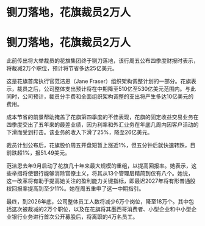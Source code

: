 # 铡刀落地，花旗裁员2万人

# 铡刀落地，花旗裁员2万人

此前传出将大举裁员的花旗集团终于铡刀落地，该行周五公布四季度财报时表示，将裁减2万个职位，预计将节省多达25亿美元。

这是花旗首席执行官范洁恩（Jane
Fraser）组织架构调整计划的一部分。花旗表示，裁员之后，公司整体支出预计将在中期降至510亿至530亿美元范围内。与此同时，公司预计，裁员分手费和全面组织架构调整的支出将产生多达10亿美元的费用。

成本节省的前景帮助掩盖了花旗第四季度的不佳表现，花旗的固定收益交易业务在四季度交出了五年来的最差业绩，因为利率和外汇业务在年底几周内因客户活动的下滑而受到打击。该业务的收入下滑了25%，降至26亿美元。

裁员计划公布后，花旗股价周五开盘短暂上涨近1%，但五分钟后就快速转跌，目前跌超1%，报51.49美元。

范洁恩去年9月启动了花旗几十年来最大规模的重组，以提高回报率。她表示，这些举措将使银行能够消除官僚主义，将其从13个管理层精简到仅有八个。她说，这一改革将有助于提高她关注的盈利能力关键指标，即最迟2027年将有形普通股权回报率提高到至少11%。她在周五重申了这一中期指引。

最终，到2026年底，公司整体员工人数将减少6万个岗位，降至18万个。其中包括这次被裁减的2万个职位，以及在花旗将其墨西哥消费者、小型企业和中小型企业银行业务进行首次公开募股后，将离职的4万名员工。

